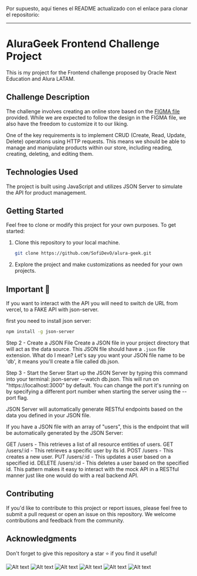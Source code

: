 Por supuesto, aquí tienes el README actualizado con el enlace para clonar el repositorio:

---

# AluraGeek Frontend Challenge Project

This is my project for the Frontend challenge proposed by Oracle Next Education and Alura LATAM.

## Challenge Description

The challenge involves creating an online store based on the [FIGMA file](https://www.figma.com/file/AB8pEp5K7lo7xUYjQwdfYA/AluraGeek-(Copy)?type=design&node-id=0%3A1&mode=design&t=PGhF0WdsaFdfVfJV-1) provided. While we are expected to follow the design in the FIGMA file, we also have the freedom to customize it to our liking.

One of the key requirements is to implement CRUD (Create, Read, Update, Delete) operations using HTTP requests. This means we should be able to manage and manipulate products within our store, including reading, creating, deleting, and editing them.




## Technologies Used

The project is built using JavaScript and utilizes JSON Server to simulate the API for product management.


## Getting Started

Feel free to clone or modify this project for your own purposes. To get started:

1. Clone this repository to your local machine.

   ```bash
   git clone https://github.com/SofiDevO/alura-geek.git
   ```

2. Explore the project and make customizations as needed for your own projects.

## Important 🦉
If you want to interact with the API you will need to switch de URL from vercel, to a FAKE API with json-server. 

first you need to install json server:

```bash
npm install -g json-server
```

Step 2 - Create a JSON File
Create a JSON file in your project directory that will act as the data source. This JSON file should have a ```.json``` file extension. What do I mean? Let's say you want your JSON file name to be 'db', it means you'll create a file called db.json.

Step 3 - Start the Server
Start up the JSON Server by typing this command into your terminal: json-server --watch db.json. This will run on "https://localhost:3000" by default. You can change the port it's running on by specifying a different port number when starting the server using the --port flag.

JSON Server will automatically generate RESTful endpoints based on the data you defined in your JSON file.

If you have a JSON file with an array of "users", this is the endpoint that will be automatically generated by the JSON Server:

GET  /users - This retrieves a list of all resource entities of users.
GET /users/:id - This retrieves a specific user by its id.
POST /users - This creates a new user.
PUT /users/:id - This updates a user based on a specified id.
DELETE /users/:id - This deletes a user based on the specified id.
This pattern makes it easy to interact with the mock API in a RESTful manner just like one would do with a real backend API.


## Contributing

If you'd like to contribute to this project or report issues, please feel free to submit a pull request or open an issue on this repository. We welcome contributions and feedback from the community.

## Acknowledgments

Don't forget to give this repository a star ⭐ if you find it useful!


![Alt text](image.png)
![Alt text](image-1.png)
![Alt text](image-2.png)
![Alt text](image-3.png)
![Alt text](image-4.png)
![Alt text](image-5.png)
